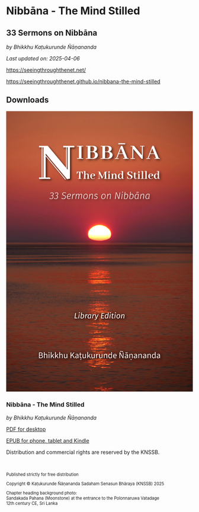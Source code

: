 <div class="titlepage-cover">
  <h1>Nibbāna - The Mind Stilled</h1>
  <h2>33 Sermons on Nibbāna</h2>
  <p><em>by Bhikkhu Kaṭukurunde Ñāṇananda</em></p>
</div>

<div>
  <p><em>Last updated on: 2025-04-06</em></p>
</div>

<https://seeingthroughthenet.net/>

<https://seeingthroughthenet.github.io/nibbana-the-mind-stilled>

## Downloads

<div class="grid download-item">
  <div class="col-1-3 item-cover">
    <img src="./assets/images/desktop-cover.jpg" alt="Nibbāna - The Mind Stilled" />
  </div>
  <div class="col-2-3 item-description">
    <h3>Nibbāna - The Mind Stilled</h3>
    <p><em>by Bhikkhu Kaṭukurunde Ñāṇananda</em></p>
    <p><a href="https://seeingthroughthenet.github.io/nibbana-the-mind-stilled/assets/docs/Nibbana-The-Mind-Stilled.pdf">PDF for desktop</a></p>
    <p><a href="https://seeingthroughthenet.github.io/nibbana-the-mind-stilled/assets/docs/Nibbana-The-Mind-Stilled.epub">EPUB for phone, tablet and Kindle</a></p>
  </div>
</div>

Distribution and commercial rights are reserved by the KNSSB.

<div style="margin-top: 4em; font-size: 0.8em;">

Published strictly for free distribution

Copyright © Kaṭukurunde Ñāṇananda Sadaham Senasun Bhāraya (KNSSB) 2025

Chapter heading background photo: \
Sandakada Pahana (Moonstone) at the entrance to the Polonnaruwa Vatadage \
12th century CE, Sri Lanka

</div>

